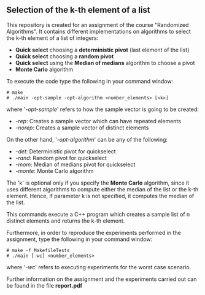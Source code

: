 ## Selection of the k-th element of a list
This repository is created for an assignment of the course "Randomized Algorithms".  It contains different implementations on algorithms to select the k-th element of a list of integers:
* **Quick select** choosing a **deterministic pivot** (last element of the list)
* **Quick select** choosing a **random pivot**
* **Quick select** using the **Median of medians** algorithm to choose a pivot
* **Monte Carlo** algorithm 

To execute the code type the following in your command window:

```
# make
# ./main -opt-sample -opt-algorithm <number_elements> [<k>]
```
where '*-opt-sample*' refers to how the sample vector is going to be created:
* *-rep*: Creates a sample vector which can have repeated elements
* *-norep*: Creates a sample vector of distinct elements

On the other hand, '*-opt-algorithm*' can be any of the following:
* *-det*: Deterministic pivot for quickselect
* *-rand*: Random pivot for quickselect
* *-mom*: Median of medians pivot for quickselect
* *-monte*: Monte Carlo algorithm

The 'k' is optional only if you specify the **Monte Carlo** algorithm, since it uses different algorithms to compute either the median of the list or the k-th element. Hence, if parameter k is not specified, it computes the median of the list.

This commands execute a C++ program which creates a sample list of n distinct elements and returns the k-th element. 

Furthermore, in order to reproduce the experiments performed in the assignment, type the following in your command window:

```
# make -f MakefileTests
# ./main [-wc] <number_elements>
```
where '*-wc*' refers to executing experiments for the worst case scenario. 

Further information on the assignment and the experiments carried out can be found in the file **report.pdf**
